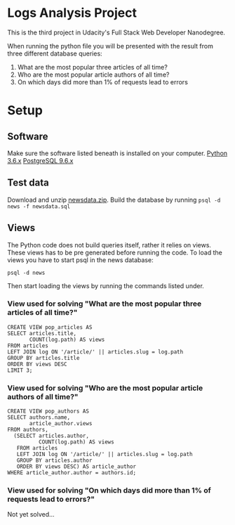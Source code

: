 # Logs Analysis Project
This is the third project in Udacity's Full Stack Web Developer Nanodegree.

When running the python file you will be presented with the result from three different database queries:
1. What are the most popular three articles of all time?
2. Who are the most popular article authors of all time?
3. On which days did more than 1% of requests lead to errors

# Setup
## Software
Make sure the software listed beneath is installed on your computer.
[Python 3.6.x](https://www.python.org/downloads/)
[PostgreSQL 9.6.x](https://www.postgresql.org/download/)

## Test data
Download and unzip [newsdata.zip](https://d17h27t6h515a5.cloudfront.net/topher/2016/August/57b5f748_newsdata/newsdata.zip). 
Build the database by running ```psql -d news -f newsdata.sql```

## Views
The Python code does not build queries itself, rather it relies on views. These views has to be pre generated before running the code.
To load the views you have to start psql in the news database:
```
psql -d news
```
Then start loading the views by running the commands listed under.

### View used for solving "What are the most popular three articles of all time?"
```
CREATE VIEW pop_articles AS
SELECT articles.title,
       COUNT(log.path) AS views
FROM articles
LEFT JOIN log ON '/article/' || articles.slug = log.path
GROUP BY articles.title
ORDER BY views DESC
LIMIT 3;
```

### View used for solving "Who are the most popular article authors of all time?"
```
CREATE VIEW pop_authors AS
SELECT authors.name,
       article_author.views
FROM authors,
  (SELECT articles.author,
          COUNT(log.path) AS views
   FROM articles
   LEFT JOIN log ON '/article/' || articles.slug = log.path
   GROUP BY articles.author
   ORDER BY views DESC) AS article_author
WHERE article_author.author = authors.id;
```

### View used for solving "On which days did more than 1% of requests lead to errors?"
Not yet solved...
